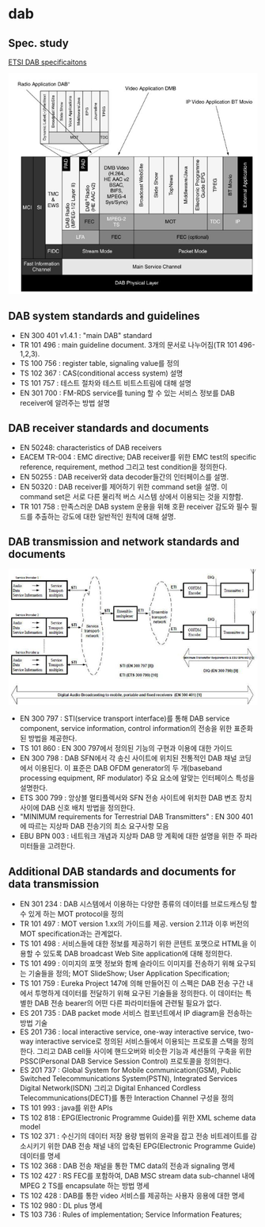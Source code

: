 # dab

## Spec. study
[ETSI DAB specificaitons](http://portal.etsi.org/broadcast/dab.asp)

![](./img/dab_protocol_stack.jpg)

## DAB system standards and guidelines

  * EN 300 401 v1.4.1 : "main DAB" standard
  * TR 101 496 : main guideline document. 3개의 문서로 나누어짐(TR 101 496-1,2,3).
  * TS 100 756 : register table, signaling value를 정의
  * TS 102 367 : CAS(conditional access system) 설명
  * TS 101 757 : 테스트 절차와 테스트 비트스트림에 대해 설명
  * EN 301 700 : FM-RDS service를 tuning 할 수 있는 서비스 정보를 DAB receiver에 알려주는 방법 설명

## DAB receiver standards and documents

  * EN 50248: characteristics of DAB receivers
  * EACEM TR-004 : EMC directive; DAB receiver를 위한 EMC test의 specific reference, requirement, method 그리고 test condition을 정의한다.
  * EN 50255 : DAB receiver와 data decoder들간의 인터페이스를 설명.
  * EN 50320 : DAB receiver를 제어하기 위한 command set을 설명. 이 command set은 서로 다른 물리적 버스 시스템 상에서 이용되는 것을 지향함.
  * TR 101 758 : 만족스러운 DAB system 운용을 위해 호환 receiver 감도와 필수 필드를 추출하는 강도에 대한 일반적인 원칙에 대해 설명.

## DAB transmission and network standards and documents
![](./img/800px-conceptualdabnetworkandstandards.jpg)

  * EN 300 797 : STI(service transport interface)를 통해 DAB service component, service information, control information의 전송을 위한 표준화된 방법을 제공한다.
  * TS 101 860 : EN 300 797에서 정의된 기능의 구현과 이용에 대한 가이드
  * EN 300 798 : DAB SFN에서 각 송신 사이트에 위치된 전통적인 DAB 채널 코딩에서 이용된다. 이 표준은 DAB OFDM generator의 두 개(baseband processing equipment, RF modulator) 주요 요소에 알맞는 인터페이스 특성을 설명한다.
  * ETS 300 799 : 앙상블 멀티플렉서와 SFN 전송 사이트에 위치한 DAB 변조 장치 사이에 DAB 신호 배치 방법을 정의한다.
  * "MINIMUM requirements for Terrestrial DAB Transmitters" : EN 300 401에 따르는 지상파 DAB 전송기의 최소 요구사항 모음
  * EBU BPN 003 : 네트워크 개념과 지상파 DAB 망 계획에 대한 설명을 위한 주 파라미터들을 고려한다.

## Additional DAB standards and documents for data transmission

  * EN 301 234 : DAB 시스템에서 이용하는 다양한 종류의 데이터를 브로드캐스팅 할 수 있게 하는 MOT protocol을 정의
  * TR 101 497 : MOT version 1.xx의 가이드를 제공. version 2.11과 이후 버전의 MOT specification과는 관계없다.
  * TS 101 498 : 서비스들에 대한 정보를 제공하기 위한 콘텐트 포맷으로 HTML을 이용할 수 있도록 DAB broadcast Web Site application에 대해 정의한다.
  * TS 101 499 : 이미지의 포맷 정보와 함께 슬라이드 이미지를 전송하기 위해 요구되는 기술들을 정의; MOT SlideShow; User Application Specification;
  * TS 101 759 : Eureka Project 147에 의해 만들어진 이 스펙은 DAB 전송 구간 내에서 투명하게 데이터를 전달하기 위해 요구된 기술들을 정의한다. 이 데이터는 특별한 DAB 전송 bearer의 어떤 다른 파라미터들에 관련될 필요가 없다.
  * ES 201 735 : DAB packet mode 서비스 컴포넌트에서 IP diagram을 전송하는 방법 기술
  * ES 201 736 : local interactive service, one-way interactive service, two-way interactive service로 정의된 서비스들에서 이용되는 프로토콜 스택을 정의한다. 그리고 DAB cell들 사이에 핸드오버와 비슷한 기능과 세션들의 구축을 위한 PSSC(Personal DAB Service Session Control) 프로토콜을 정의한다.
  * ES 201 737 : Global System for Mobile communication(GSM), Public Switched Telecommunications System(PSTN), Integrated Services Digital Network(ISDN) 그리고 Digital Enhanced Cordless Telecommunications(DECT)를 통한 Interaction Channel 구성을 정의
  * TS 101 993 : java를 위한 APIs
  * TS 102 818 : EPG(Electronic Programme Guide)를 위한 XML scheme data model
  * TS 102 371 : 수신기의 데이터 저장 용량 범위의 윤곽을 잡고 전송 비트레이트를 감소시키기 위한 DAB 전송 채널 내의 압축된 EPG(Electronic Programme Guide) 데이터를 명세
  * TS 102 368 : DAB 전송 채널을 통한 TMC data의 전송과 signaling 명세
  * TS 102 427 : RS FEC를 포함하여, DAB MSC stream data sub-channel 내에 MPEG 2 TS를 encapsulate 하는 방법 명세
  * TS 102 428 : DAB를 통한 video 서비스를 제공하는 사용자 응용에 대한 명세
  * TS 102 980 : DL plus 명세
  * TS 103 736 : Rules of implementation; Service Information Features;